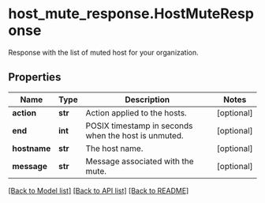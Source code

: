 # host_mute_response.HostMuteResponse

Response with the list of muted host for your organization.
## Properties
Name | Type | Description | Notes
------------ | ------------- | ------------- | -------------
**action** | **str** | Action applied to the hosts. | [optional] 
**end** | **int** | POSIX timestamp in seconds when the host is unmuted. | [optional] 
**hostname** | **str** | The host name. | [optional] 
**message** | **str** | Message associated with the mute. | [optional] 

[[Back to Model list]](../README.md#documentation-for-models) [[Back to API list]](../README.md#documentation-for-api-endpoints) [[Back to README]](../README.md)


